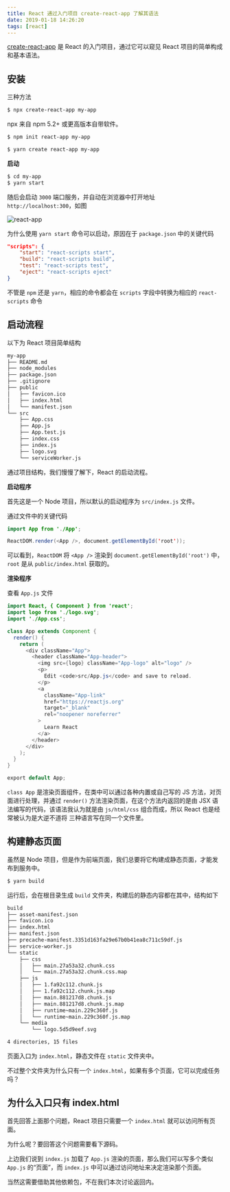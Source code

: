 ```yaml
---
title: React 通过入门项目 create-react-app 了解其语法
date: 2019-01-18 14:26:20
tags: [react]
---
```


[create-react-app](https://github.com/facebook/create-react-app) 是 React 的入门项目，通过它可以窥见 React 项目的简单构成和基本语法。

<!-- more --><!-- toc -->

## 安装

三种方法

```bash
$ npx create-react-app my-app
```

npx 来自 npm 5.2+ 或更高版本自带软件。

```bash
$ npm init react-app my-app
```

```bash
$ yarn create react-app my-app
```

**启动**

```bash
$ cd my-app
$ yarn start
```

随后会启动 `3000` 端口服务，并自动在浏览器中打开地址 `http://localhost:300`，如图

![react-app](http://qiniu.wxnacy.com/image/blog/react-app1.png)

为什么使用 `yarn start` 命令可以启动，原因在于 `package.json` 中的关键代码

```json
"scripts": {
    "start": "react-scripts start",
    "build": "react-scripts build",
    "test": "react-scripts test",
    "eject": "react-scripts eject"
}
```

不管是 `npm` 还是 `yarn`，相应的命令都会在 `scripts` 字段中转换为相应的 `react-scripts` 命令

## 启动流程

以下为 React 项目简单结构

```bash
my-app
├── README.md
├── node_modules
├── package.json
├── .gitignore
├── public
│   ├── favicon.ico
│   ├── index.html
│   └── manifest.json
└── src
    ├── App.css
    ├── App.js
    ├── App.test.js
    ├── index.css
    ├── index.js
    ├── logo.svg
    └── serviceWorker.js
```

通过项目结构，我们慢慢了解下，React 的启动流程。

**启动程序**

首先这是一个 Node 项目，所以默认的启动程序为 `src/index.js` 文件。

通过文件中的关键代码

```java
import App from './App';

ReactDOM.render(<App />, document.getElementById('root'));
```

可以看到，`ReactDOM` 将 `<App />` 渲染到 `document.getElementById('root')` 中，`root` 是从 `public/index.html` 获取的。

**渲染程序**

查看 `App.js` 文件

```java
import React, { Component } from 'react';
import logo from './logo.svg';
import './App.css';

class App extends Component {
  render() {
    return (
      <div className="App">
        <header className="App-header">
          <img src={logo} className="App-logo" alt="logo" />
          <p>
            Edit <code>src/App.js</code> and save to reload.
          </p>
          <a
            className="App-link"
            href="https://reactjs.org"
            target="_blank"
            rel="noopener noreferrer"
          >
            Learn React
          </a>
        </header>
      </div>
    );
  }
}

export default App;
```

`class App` 是渲染页面组件，在类中可以通过各种内置或自己写的 JS 方法，对页面进行处理，并通过 `render()` 方法渲染页面，在这个方法内返回的是由 JSX 语法编写的代码，该语法我认为就是由 `js/html/css` 组合而成，所以 React 也是经常被认为是大逆不道将 三种语言写在同一个文件里。

## 构建静态页面

虽然是 Node 项目，但是作为前端页面，我们总要将它构建成静态页面，才能发布到服务中。

```bash
$ yarn build
```

运行后，会在根目录生成 `build` 文件夹，构建后的静态内容都在其中，结构如下

```bash
build
├── asset-manifest.json
├── favicon.ico
├── index.html
├── manifest.json
├── precache-manifest.3351d163fa29e67b0b41ea8c711c59df.js
├── service-worker.js
└── static
    ├── css
    │   ├── main.27a53a32.chunk.css
    │   └── main.27a53a32.chunk.css.map
    ├── js
    │   ├── 1.fa92c112.chunk.js
    │   ├── 1.fa92c112.chunk.js.map
    │   ├── main.881217d8.chunk.js
    │   ├── main.881217d8.chunk.js.map
    │   ├── runtime~main.229c360f.js
    │   └── runtime~main.229c360f.js.map
    └── media
        └── logo.5d5d9eef.svg

4 directories, 15 files
```

页面入口为 `index.html`，静态文件在 `static` 文件夹中。

不过整个文件夹为什么只有一个 `index.html`，如果有多个页面，它可以完成任务吗？

## 为什么入口只有 index.html

首先回答上面那个问题，React 项目只需要一个 `index.html` 就可以访问所有页面。

为什么呢？要回答这个问题需要看下源码。

上边我们说到 `index.js` 加载了 `App.js` 渲染的页面，那么我们可以写多个类似 `App.js` 的“页面”，而 `index.js` 中可以通过访问地址来决定渲染那个页面。

当然这需要借助其他依赖包，不在我们本次讨论返回内。
